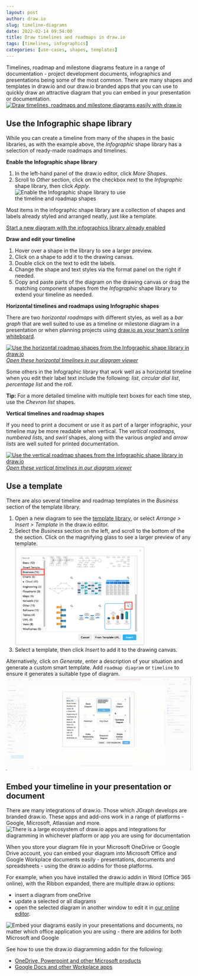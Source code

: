 ```yaml
---
layout: post
author: draw.io
slug: timeline-diagrams
date: 2022-02-14 09:54:00
title: Draw timelines and roadmaps in draw.io
tags: [timelines, infographics]
categories: [use-cases, shapes, templates]
---
```


Timelines, roadmap and milestone diagrams feature in a range of documentation - project development documents, infographics and presentations being some of the most common. There are many shapes and templates in draw.io and our draw.io branded apps that you can use to quickly draw an attractive diagram that you can embed in your presentation or documentation.
<br />[<img src="/assets/img/blog/timeline-example.png" style="width=100%;max-width:500px;height:auto;" alt="Draw timelines, roadmaps and milestone diagrams easily with draw.io">](https://app.diagrams.net/?lightbox=1&highlight=0000ff&edit=_blank&layers=1&nav=1&title=#Uhttps%3A%2F%2Fraw.githubusercontent.com%2Fjgraph%2Fdrawio-diagrams%2Fdev%2Fexamples%2Ftimeline-example.drawio)

## Use the Infographic shape library

While you can create a timeline from many of the shapes in the basic libraries, as with the example above, the _Infographic_ shape library has a selection of ready-made roadmaps and timelines.

**Enable the Infographic shape library**

1. In the left-hand panel of the draw.io editor, click _More Shapes_.
2. Scroll to _Other_ section, click on the checkbox next to the _Infographic_ shape library, then click _Apply_.
<br /><img src="/assets/img/blog/shape-library-infographic.png" style="width=100%;max-width:300px;height:auto;" alt="Enable the Infographic shape library to use the timeline and roadmap shapes">

Most items in the infographic shape library are a collection of shapes and labels already styled and arranged neatly, just like a template.

[Start a new diagram with the infographics library already enabled](https://app.diagrams.net/?libs=infographic;basic)

**Draw and edit your timeline**
1. Hover over a shape in the library to see a larger preview. 
2. Click on a shape to add it to the drawing canvas.
3. Double click on the text to edit the labels.
4. Change the shape and text styles via the format panel on the right if needed.
5. Copy and paste parts of the diagram on the drawing canvas or drag the matching component shapes from the _Infographic_ shape library to extend your timeline as needed. 

**Horizontal timelines and roadmaps using Infographic shapes**

There are two _horizontal roadmaps_ with different styles, as well as a _bar graph_ that are well suited to use as a timeline or milestone diagram in a presentation or when planning projects using [draw.io as your team's online whiteboard](/blog/sketch-online-whiteboard.html). 

[<img src="/assets/img/blog/timeline-infographic-shapes-horizontal.png" style="width=100%;max-width:650px;height:auto;" alt="Use the horizontal roadmap shapes from the Infographic shape library in draw.io">](https://app.diagrams.net/?lightbox=1&page=1&highlight=0000ff&edit=_blank&layers=1&nav=1&title=#Uhttps%3A%2F%2Fraw.githubusercontent.com%2Fjgraph%2Fdrawio-diagrams%2Fdev%2Fexamples%2Ftimeline-infographic-shapes-horizontal.drawio)
<br />[_Open these horizontal timelines in our diagram viewer_](https://app.diagrams.net/?lightbox=1&highlight=0000ff&page=1&edit=_blank&layers=1&nav=1&title=#Uhttps%3A%2F%2Fraw.githubusercontent.com%2Fjgraph%2Fdrawio-diagrams%2Fdev%2Fexamples%2Ftimeline-infographic-shapes-horizontal.drawio)

Some others in the Infographic library that work well as a horizontal timeline when you edit their label text include the following: _list_, _circular dial list_, _percentage list_ and the _roll_.

**Tip:** For a more detailed timeline with multiple text boxes for each time step, use the _Chevron list_ shapes.

**Vertical timelines and roadmap shapes**

If you need to print a document or use it as part of a larger infographic, your timeline may be more readable when vertical. The _vertical roadmaps_, _numbered lists_, and _swirl_ shapes, along with the various _angled_ and _arrow lists_ are well suited for printed documentation.

[<img src="/assets/img/blog/timeline-infographic-shapes-vertical.png" style="width=100%;max-width:650px;height:auto;" alt="Use the vertical roadmap shapes from the Infographic shape library in draw.io">](https://app.diagrams.net/?lightbox=1&highlight=0000ff&edit=_blank&layers=1&nav=1&title=#Uhttps%3A%2F%2Fraw.githubusercontent.com%2Fjgraph%2Fdrawio-diagrams%2Fdev%2Fexamples%2Ftimeline-infographic-shapes-vertical.drawio)
<br />[_Open these vertical timelines in our diagram viewer_](https://app.diagrams.net/?lightbox=1&highlight=0000ff&edit=_blank&layers=1&nav=1&title=#Uhttps%3A%2F%2Fraw.githubusercontent.com%2Fjgraph%2Fdrawio-diagrams%2Fdev%2Fexamples%2Ftimeline-infographic-shapes-vertical.drawio)

## Use a template

There are also several timeline and roadmap templates in the _Business_ section of the template library. 

1. Open a new diagram to see the [template library](/blog/template-diagrams.html), or select _Arrange > Insert > Template_ in the draw.io editor.
2. Select the _Business_ section on the left, and scroll to the bottom of the the section. Click on the magnifying glass to see a larger preview of any template. 
<br /><img src="/assets/img/blog/timeline-templates-preview.png" style="width=100%;max-width:350px;;height:auto;" alt="draw.io provides you with a variety of timeline templates in the Business category - click on the magnifying glass on any template to see a larger preview">
3. Select a template, then click _Insert_ to add it to the drawing canvas. 

Alternatively, click on _Generate_, enter a description of your situation and generate a custom smart template. Add ``roadmap diagram`` or ``timeline`` to ensure it generates a suitable type of diagram. 
<br /><img src="/assets/img/blog/roadmap-generate.gif" style="width=100%;max-width:500px;;height:auto;" alt="Use the Smart Template generator to automatically generate a custom roadmap or timeline diagram from a text description">

## Embed your timeline in your presentation or document

There are many integrations of draw.io. Those which JGraph develops are branded draw.io. These apps and add-ons work in a range of platforms - Google, Microsoft, Atlassian and more.
<br /><img src="/assets/img/blog/integrations.png" style="width=100%;max-width:500px;;height:auto;" alt="There is a large ecosystem of draw.io apps and integrations for diagramming in whichever platform or app you are using for documentation">

When you store your diagram file in your Microsoft OneDrive or Google Drive account, you can embed your diagram into Microsoft Office and Google Workplace documents easily - presentations, documents and spreadsheets - using the draw.io addins for those platforms. 

For example, when you have installed the draw.io addin in Word (Office 365 online), with the Ribbon expanded, there are multiple draw.io options: 
* insert a diagram from oneDrive
* update a selected or all diagrams 
* open the selected diagram in another window to edit it in [our online editor](/https://app.diagrams.net).

<img src="/assets/img/blog/word-embed-example-timeline.png" style="width=100%;max-width:600px;;height:auto;" alt="Embed your diagrams easily in your presentations and documents, no matter which office application you are using - there are addins for both Microsoft and Google">

See how to use the draw.io diagramming addin for the following: 
* [OneDrive, Powerpoint and other Microsoft products](/blog/office-diagrams.html)
* [Google Docs and other Workplace apps](/blog/diagrams-google-docs)